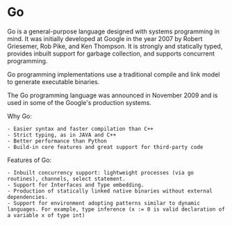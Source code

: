 # Go

Go is a general-purpose language designed with systems programming in mind. It was initially developed at Google in the year 2007 by Robert Griesemer, Rob Pike, and Ken Thompson. It is strongly and statically typed, provides inbuilt support for garbage collection, and supports concurrent programming.

Go programming implementations use a traditional compile and link model to generate executable binaries.

The Go programming language was announced in November 2009 and is used in some of the Google's production systems.

Why Go:
```
- Easier syntax and faster compilation than C++
- Strict typing, as in JAVA and C++
- Better performance than Python
- Build-in core features and great support for third-party code
```

Features of Go:
```
- Inbuilt concurrency support: lightweight processes (via go routines), channels, select statement.
- Support for Interfaces and Type embedding.
- Production of statically linked native binaries without external dependencies.
- Support for environment adopting patterns similar to dynamic languages. For example, type inference (x := 0 is valid declaration of a variable x of type int)
```

 
